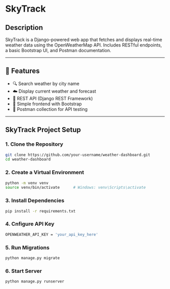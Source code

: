 # SkyTrack
## Description

SkyTrack is a Django-powered web app that fetches and displays real-time weather data using the OpenWeatherMap API. Includes RESTful endpoints, a basic Bootstrap UI, and Postman documentation.

---
## 🚀 Features

- 🔍 Search weather by city name
- ☁️ Display current weather and forecast
- 📡 REST API (Django REST Framework)
- 🎨 Simple frontend with Bootstrap
- 📁 Postman collection for API testing

---

##  SkyTrack Project Setup

### 1. Clone the Repository

```bash
git clone https://github.com/your-username/weather-dashboard.git
cd weather-dashboard
```
### 2. Create a Virtual Environment
```bash
python -m venv venv
source venv/bin/activate      # Windows: venv\Scripts\activate
```
### 3. Install Dependencies
```bash
pip install -r requirements.txt
```
### 4. Cnfigure API Key
```bash
OPENWEATHER_API_KEY = 'your_api_key_here'
```
### 5. Run Migrations
```bash
python manage.py migrate
```
### 6. Start Server
```bash
python manage.py runserver
```
